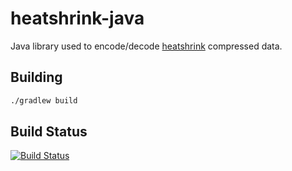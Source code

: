 # heatshrink-java

Java library used to encode/decode [heatshrink] compressed data.

## Building

```bash
./gradlew build
```
## Build Status

  [![Build Status](https://travis-ci.org/markrileybot/heatshrink-java.png)](http://travis-ci.org/markrileybot/heatshrink-java)

[heatshrink]: https://github.com/atomicobject/heatshrink

